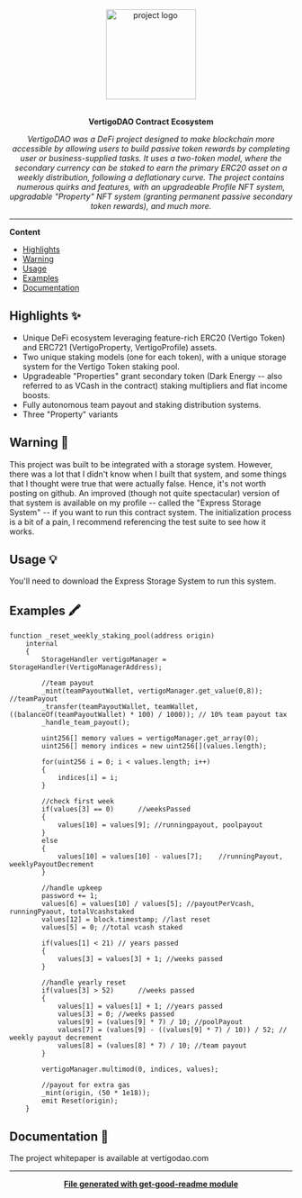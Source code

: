 <div align="center">
  <a href="#">
  	<img src="https://media.giphy.com/media/v1.Y2lkPTc5MGI3NjExaGpqdnlobTA5dTI4a3BuN203ODc0NHA4a2t2cTF3ejdscWdxZ3FheiZlcD12MV9pbnRlcm5hbF9naWZfYnlfaWQmY3Q9Zw/jhuU2BQsGsbtmM1Mda/giphy.gif" alt="project logo" height="160" />
  </a>
  <br>
  <br>
  <p>
    <b>VertigoDAO Contract Ecosystem</b>
  </p>
  <p>
     <i>VertigoDAO was a DeFi project designed to make blockchain more accessible 
     by allowing users to build passive token rewards by completing user or business-supplied tasks.  It uses a two-token model, where the secondary 
     currency can be staked to earn the primary ERC20 asset on a weekly 
     distribution, following a deflationary curve.  The project contains numerous 
     quirks and features, with an upgradeable Profile NFT system, upgradable 
     "Property" NFT system (granting permanent passive secondary token rewards), and 
     much more.</i>
  </p>
  <p>

  </p>
</div>

---

**Content**

* [Highlights](##highlights)
* [Warning](##warning)
* [Usage](##usage)
* [Examples](##examples)
* [Documentation](##documentation)

## Highlights ✨
* Unique DeFi ecosystem leveraging feature-rich ERC20 (Vertigo Token) and ERC721 (VertigoProperty, VertigoProfile) assets.
* Two unique staking models (one for each token), with a unique storage system 
for the Vertigo Token staking pool.
* Upgradeable "Properties" grant secondary token (Dark Energy -- also referred to as VCash in the contract) staking multipliers and flat income boosts.  
* Fully autonomous team payout and staking distribution systems.
* Three "Property" variants

## Warning 🐙
<p>
This project was built to be integrated with a storage system.  However, 
there was a lot that I didn't know when I built that system, and some things that I thought were true that were actually false.  Hence, it's 
not worth posting on github.  An improved (though not quite spectacular) version of 
that system is available on my profile -- called the "Express Storage System" -- if you want to run this contract system.  The initialization process is a bit of a pain, I recommend referencing 
the test suite to see how it works.  

</p>

## Usage 💡
You'll need to download the Express Storage System to run this system.  

## Examples 🖍
```
function _reset_weekly_staking_pool(address origin) 
	internal
	{
		StorageHandler vertigoManager = StorageHandler(VertigoManagerAddress);

		//team payout
		_mint(teamPayoutWallet, vertigoManager.get_value(0,8));		//teamPayout
		_transfer(teamPayoutWallet, teamWallet, ((balanceOf(teamPayoutWallet) * 100) / 1000)); // 10% team payout tax
		_handle_team_payout();

		uint256[] memory values = vertigoManager.get_array(0);
		uint256[] memory indices = new uint256[](values.length);

		for(uint256 i = 0; i < values.length; i++)
		{
			indices[i] = i;
		}

		//check first week
		if(values[3] == 0)		//weeksPassed
		{
			values[10] = values[9]; //runningpayout, poolpayout
		}
		else
		{
			values[10] = values[10] - values[7];	//runningPayout, weeklyPayoutDecrement
		}
		
		//handle upkeep
		password += 1;
		values[6] = values[10] / values[5]; //payoutPerVcash, runningPyaout, totalVcashstaked
		values[12] = block.timestamp; //last reset
		values[5] = 0; //total vcash staked

		if(values[1] < 21) // years passed
		{
			values[3] = values[3] + 1; //weeks passed
		}

		//handle yearly reset
		if(values[3] > 52)		//weeks passed
		{
			values[1] = values[1] + 1; //years passed
			values[3] = 0; //weeks passed
			values[9] = (values[9] * 7) / 10; //poolPayout
			values[7] = (values[9] - ((values[9] * 7) / 10)) / 52; // weekly payout decrement
			values[8] = (values[8] * 7) / 10; //team payout
		}

		vertigoManager.multimod(0, indices, values);

		//payout for extra gas
		_mint(origin, (50 * 1e18)); 
		emit Reset(origin);
	}
```

## Documentation 📄
The project whitepaper is available at vertigodao.com


---
<div align="center">
	<b>
		<a href="https://www.npmjs.com/package/get-good-readme">File generated with get-good-readme module</a>
	</b>
</div>
